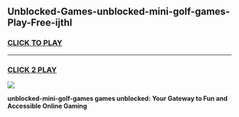 
## Unblocked-Games-unblocked-mini-golf-games-Play-Free-ijthl
<h3>
<a href="https://premium76.site?title=unblocked-mini-golf-games&ref=22A">CLICK TO PLAY</a></h3>
<hr>

<h3>
<a href="https://premium76.site?title=unblocked-mini-golf-games&ref=22A">CLICK 2 PLAY</a>
  
</h3>

<a href="https://premium76.site?title=unblocked-mini-golf-games&ref=22A"><img src="https://clearcache.store/games.png"></a>


**unblocked-mini-golf-games games unblocked: Your Gateway to Fun and Accessible Online Gaming**
